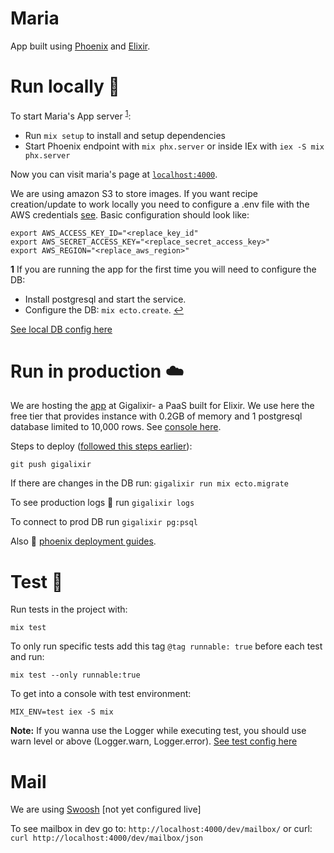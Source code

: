 # Maria

App built using [Phoenix](https://www.phoenixframework.org/) and [Elixir](https://elixir-lang.org/).

# Run locally 📌

To start Maria's App server <sup id="db1">[1](#f1)</sup>:

  * Run `mix setup` to install and setup dependencies
  * Start Phoenix endpoint with `mix phx.server` or inside IEx with `iex -S mix phx.server`

Now you can visit maria's page at [`localhost:4000`](http://localhost:4000).

We are using amazon S3 to store images. If you want recipe creation/update to work locally you need to
configure a .env file with the AWS credentials [see](https://github.com/kostspielig/maria/blob/main/config/config.exs#L62-L65). Basic configuration should look like:

```
export AWS_ACCESS_KEY_ID="<replace_key_id"
export AWS_SECRET_ACCESS_KEY="<replace_secret_access_key>"
export AWS_REGION="<replace_aws_region>"
```

<b id="f1">1</b> If you are running the app for the first time you will need to configure the DB:
  * Install postgresql and start the service.
  * Configure the DB: `mix ecto.create`.  [↩](#db1)

[See local DB config here](https://github.com/kostspielig/maria/blob/main/config/dev.exs#L4-L11)

# Run in production ☁️

We are hosting the [app](https://carras.co/) at Gigalixir- a PaaS built for Elixir.
We use here the free tier that provides  instance with 0.2GB of memory and 1 postgresql database limited to 10,000 rows.
See [console here](https://console.gigalixir.com/).

Steps to deploy ([followed this steps earlier](https://gigalixir.readthedocs.io/en/latest/getting-started-guide.html)):

`git push gigalixir`

If there are changes in the DB run:
`gigalixir run mix ecto.migrate`

To see production logs 💬 run `gigalixir logs`

To connect to prod DB run `gigalixir pg:psql`

Also 👀 [phoenix deployment guides](https://hexdocs.pm/phoenix/deployment.html).

# Test 🧪

Run tests in the project with:

`mix test`

To only run specific tests add this tag `@tag runnable: true` before each test and run:

`mix test --only runnable:true`

To get into a console with test environment:

`MIX_ENV=test iex -S mix`

**Note:** If you wanna use the Logger while executing test, you should use warn level or
above (Logger.warn, Logger.error). [See test config here](config/test.exs#L35)

# Mail

We are using [Swoosh](https://hexdocs.pm/swoosh/Swoosh.html) [not yet configured live]

To see mailbox in dev go to: `http://localhost:4000/dev/mailbox/`
or curl: `curl http://localhost:4000/dev/mailbox/json`
